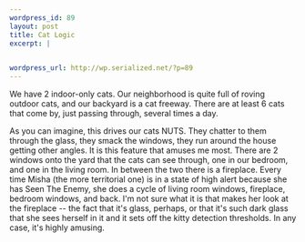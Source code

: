 ```yaml
--- 
wordpress_id: 89
layout: post
title: Cat Logic
excerpt: |
  

wordpress_url: http://wp.serialized.net/?p=89
---
```

We have 2 indoor-only cats. Our neighborhood is quite full of roving outdoor cats, and our backyard is a cat freeway. There are at least 6 cats that come by, just passing through, several times a day.

As you can imagine, this drives our cats NUTS. They chatter to them through the glass, they smack the windows, they run around the house getting other angles. It is this feature that amuses me most. There are 2 windows onto the yard that the cats can see through, one in our bedroom, and one in the living room. In between the two there is a fireplace. Every time Misha (the more territorial one) is in a state of high alert because she has Seen The Enemy, she does a cycle of living room windows, fireplace, bedroom windows, and back. I'm not sure what it is that makes her look at the fireplace -- the fact that it's glass, perhaps, or that it's such dark glass that she sees herself in it and it sets off the kitty detection thresholds. In any case, it's highly amusing.
